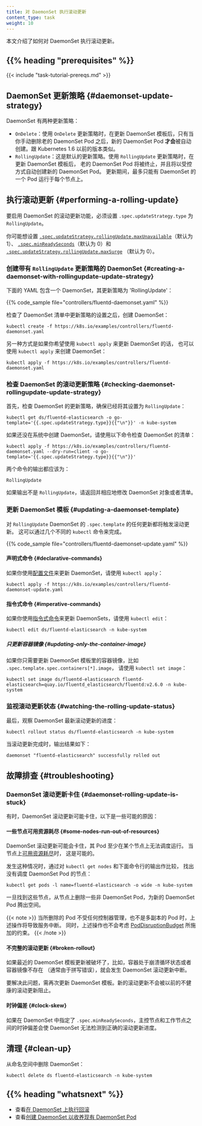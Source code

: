 ```yaml
---
title: 对 DaemonSet 执行滚动更新
content_type: task
weight: 10
---
```


<!--
reviewers:
- janetkuo
title: Perform a Rolling Update on a DaemonSet
content_type: task
-->

<!-- overview -->

<!--
This page shows how to perform a rolling update on a DaemonSet.
-->
本文介绍了如何对 DaemonSet 执行滚动更新。

## {{% heading "prerequisites" %}}

{{< include "task-tutorial-prereqs.md" >}}

<!-- steps -->

<!--
## DaemonSet Update Strategy

DaemonSet has two update strategy types:
-->
## DaemonSet 更新策略    {#daemonset-update-strategy}

DaemonSet 有两种更新策略：

<!--
* `OnDelete`: With `OnDelete` update strategy, after you update a DaemonSet template, new
  DaemonSet pods will *only* be created when you manually delete old DaemonSet
  pods. This is the same behavior of DaemonSet in Kubernetes version 1.5 or
  before.
* `RollingUpdate`: This is the default update strategy.  
  With `RollingUpdate` update strategy, after you update a
  DaemonSet template, old DaemonSet pods will be killed, and new DaemonSet pods
  will be created automatically, in a controlled fashion. At most one pod of
  the DaemonSet will be running on each node during the whole update process.
-->

* `OnDelete`：使用 `OnDelete` 更新策略时，在更新 DaemonSet 模板后，只有当你手动删除老的
  DaemonSet Pod 之后，新的 DaemonSet Pod **才会**被自动创建。跟 Kubernetes 1.6 以前的版本类似。
* `RollingUpdate`：这是默认的更新策略。使用 `RollingUpdate` 更新策略时，在更新 DaemonSet 模板后，
  老的 DaemonSet Pod 将被终止，并且将以受控方式自动创建新的 DaemonSet Pod。
  更新期间，最多只能有 DaemonSet 的一个 Pod 运行于每个节点上。

<!--
## Performing a Rolling Update

To enable the rolling update feature of a DaemonSet, you must set its
`.spec.updateStrategy.type` to `RollingUpdate`.
-->
## 执行滚动更新    {#performing-a-rolling-update}

要启用 DaemonSet 的滚动更新功能，必须设置 `.spec.updateStrategy.type` 为 `RollingUpdate`。

<!--
You may want to set
[`.spec.updateStrategy.rollingUpdate.maxUnavailable`](/docs/reference/kubernetes-api/workload-resources/daemon-set-v1/#DaemonSetSpec) 
(default to 1),
[`.spec.minReadySeconds`](/docs/reference/kubernetes-api/workload-resources/daemon-set-v1/#DaemonSetSpec)
(default to 0) and
[`.spec.updateStrategy.rollingUpdate.maxSurge`](/docs/reference/kubernetes-api/workload-resources/daemon-set-v1/#DaemonSetSpec)
(defaults to 0) as well.
-->
你可能想设置
[`.spec.updateStrategy.rollingUpdate.maxUnavailable`](/zh-cn/docs/reference/kubernetes-api/workload-resources/daemon-set-v1/#DaemonSetSpec)（默认为 1）、
[`.spec.minReadySeconds`](/zh-cn/docs/reference/kubernetes-api/workload-resources/daemon-set-v1/#DaemonSetSpec)（默认为 0）和
[`.spec.updateStrategy.rollingUpdate.maxSurge`](/zh-cn/docs/reference/kubernetes-api/workload-resources/daemon-set-v1/#DaemonSetSpec)
（默认为 0）。

<!--
### Creating a DaemonSet with `RollingUpdate` update strategy

This YAML file specifies a DaemonSet with an update strategy as 'RollingUpdate'
-->
### 创建带有 `RollingUpdate` 更新策略的 DaemonSet    {#creating-a-daemonset-with-rollingupdate-update-strategy}

下面的 YAML 包含一个 DaemonSet，其更新策略为 'RollingUpdate'：

{{% code_sample file="controllers/fluentd-daemonset.yaml" %}}

<!--
After verifying the update strategy of the DaemonSet manifest, create the DaemonSet:
-->
检查了 DaemonSet 清单中更新策略的设置之后，创建 DaemonSet：

```shell
kubectl create -f https://k8s.io/examples/controllers/fluentd-daemonset.yaml
```

<!--
Alternatively, use `kubectl apply` to create the same DaemonSet if you plan to
update the DaemonSet with `kubectl apply`.
-->
另一种方式是如果你希望使用 `kubectl apply` 来更新 DaemonSet 的话，
也可以使用 `kubectl apply` 来创建 DaemonSet：

```shell
kubectl apply -f https://k8s.io/examples/controllers/fluentd-daemonset.yaml
```

<!--
### Checking DaemonSet `RollingUpdate` update strategy

Check the update strategy of your DaemonSet, and make sure it's set to
`RollingUpdate`:
-->
### 检查 DaemonSet 的滚动更新策略    {#checking-daemonset-rollingupdate-update-strategy}

首先，检查 DaemonSet 的更新策略，确保已经将其设置为 `RollingUpdate`：

```shell
kubectl get ds/fluentd-elasticsearch -o go-template='{{.spec.updateStrategy.type}}{{"\n"}}' -n kube-system
```

<!--
If you haven't created the DaemonSet in the system, check your DaemonSet
manifest with the following command instead:
-->
如果还没在系统中创建 DaemonSet，请使用以下命令检查 DaemonSet 的清单：

```shell
kubectl apply -f https://k8s.io/examples/controllers/fluentd-daemonset.yaml --dry-run=client -o go-template='{{.spec.updateStrategy.type}}{{"\n"}}'
```

<!--
The output from both commands should be:
-->
两个命令的输出都应该为：

```
RollingUpdate
```

<!--
If the output isn't `RollingUpdate`, go back and modify the DaemonSet object or
manifest accordingly.
-->
如果输出不是 `RollingUpdate`，请返回并相应地修改 DaemonSet 对象或者清单。

<!--
### Updating a DaemonSet template

Any updates to a `RollingUpdate` DaemonSet `.spec.template` will trigger a rolling
update. Let's update the DaemonSet by applying a new YAML file. This can be done with several different `kubectl` commands.
-->
### 更新 DaemonSet 模板    {#updating-a-daemonset-template}

对 `RollingUpdate` DaemonSet 的 `.spec.template` 的任何更新都将触发滚动更新。
这可以通过几个不同的 `kubectl` 命令来完成。

{{% code_sample file="controllers/fluentd-daemonset-update.yaml" %}}

<!--
#### Declarative commands

If you update DaemonSets using
[configuration files](/docs/tasks/manage-kubernetes-objects/declarative-config/),
use `kubectl apply`:
-->
#### 声明式命令    {#declarative-commands}

如果你使用[配置文件](/zh-cn/docs/tasks/manage-kubernetes-objects/declarative-config/)来更新
DaemonSet，请使用 `kubectl apply`：

```shell
kubectl apply -f https://k8s.io/examples/controllers/fluentd-daemonset-update.yaml
```

<!--
#### Imperative commands

If you update DaemonSets using
[imperative commands](/docs/tasks/manage-kubernetes-objects/imperative-command/),
use `kubectl edit`:
-->
#### 指令式命令    {#imperative-commands}

如果你使用[指令式命令](/zh-cn/docs/tasks/manage-kubernetes-objects/imperative-command/)来更新
DaemonSets，请使用 `kubectl edit`：

```shell
kubectl edit ds/fluentd-elasticsearch -n kube-system
```

<!--
##### Updating only the container image

If you only need to update the container image in the DaemonSet template, i.e.
`.spec.template.spec.containers[*].image`, use `kubectl set image`:
--->
##### 只更新容器镜像    {#updating-only-the-container-image}

如果你只需要更新 DaemonSet 模板里的容器镜像，比如 `.spec.template.spec.containers[*].image`，
请使用 `kubectl set image`：

```shell
kubectl set image ds/fluentd-elasticsearch fluentd-elasticsearch=quay.io/fluentd_elasticsearch/fluentd:v2.6.0 -n kube-system
```

<!--
### Watching the rolling update status

Finally, watch the rollout status of the latest DaemonSet rolling update:
-->
### 监视滚动更新状态    {#watching-the-rolling-update-status}

最后，观察 DaemonSet 最新滚动更新的进度：

```shell
kubectl rollout status ds/fluentd-elasticsearch -n kube-system
```

<!--
When the rollout is complete, the output is similar to this:
-->
当滚动更新完成时，输出结果如下：

```shell
daemonset "fluentd-elasticsearch" successfully rolled out
```

<!--
## Troubleshooting

### DaemonSet rolling update is stuck
-->
## 故障排查    {#troubleshooting}

### DaemonSet 滚动更新卡住    {#daemonset-rolling-update-is-stuck}

<!--
Sometimes, a DaemonSet rolling update may be stuck. Here are some possible
causes:

#### Some nodes run out of resources
-->
有时，DaemonSet 滚动更新可能卡住，以下是一些可能的原因：

#### 一些节点可用资源耗尽    {#some-nodes-run-out-of-resources}

<!--
The rollout is stuck because new DaemonSet pods can't be scheduled on at least one
node. This is possible when the node is
[running out of resources](/docs/concepts/scheduling-eviction/node-pressure-eviction/).

When this happens, find the nodes that don't have the DaemonSet pods scheduled on
by comparing the output of `kubectl get nodes` and the output of:
-->
DaemonSet 滚动更新可能会卡住，其 Pod 至少在某个节点上无法调度运行。
当节点上[可用资源耗尽](/zh-cn/docs/concepts/scheduling-eviction/node-pressure-eviction/)时，
这是可能的。

发生这种情况时，通过对 `kubectl get nodes` 和下面命令行的输出作比较，
找出没有调度 DaemonSet Pod 的节点：

```shell
kubectl get pods -l name=fluentd-elasticsearch -o wide -n kube-system
```

<!--
Once you've found those nodes, delete some non-DaemonSet pods from the node to
make room for new DaemonSet pods.
-->
一旦找到这些节点，从节点上删除一些非 DaemonSet Pod，为新的 DaemonSet Pod 腾出空间。

<!--
This will cause service disruption when deleted pods are not controlled by any controllers or pods are not
replicated. This does not respect [PodDisruptionBudget](/docs/tasks/run-application/configure-pdb/)
either.
-->
{{< note >}}
当所删除的 Pod 不受任何控制器管理，也不是多副本的 Pod 时，上述操作将导致服务中断。
同时，上述操作也不会考虑
[PodDisruptionBudget](/zh-cn/docs/tasks/run-application/configure-pdb/)
所施加的约束。
{{< /note >}}

<!--
#### Broken rollout

If the recent DaemonSet template update is broken, for example, the container is
crash looping, or the container image doesn't exist (often due to a typo),
DaemonSet rollout won't progress.
-->
#### 不完整的滚动更新    {#broken-rollout}

如果最近的 DaemonSet 模板更新被破坏了，比如，容器处于崩溃循环状态或者容器镜像不存在
（通常由于拼写错误），就会发生 DaemonSet 滚动更新中断。

<!--
To fix this, update the DaemonSet template again. New rollout won't be
blocked by previous unhealthy rollouts.
-->
要解决此问题，需再次更新 DaemonSet 模板。新的滚动更新不会被以前的不健康的滚动更新阻止。

<!--
#### Clock skew

If `.spec.minReadySeconds` is specified in the DaemonSet, clock skew between
master and nodes will make DaemonSet unable to detect the right rollout
progress.
-->
#### 时钟偏差    {#clock-skew}

如果在 DaemonSet 中指定了 `.spec.minReadySeconds`，主控节点和工作节点之间的时钟偏差会使
DaemonSet 无法检测到正确的滚动更新进度。

<!--
## Clean up

Delete DaemonSet from a namespace:
-->
## 清理    {#clean-up}

从命名空间中删除 DaemonSet：

```shell
kubectl delete ds fluentd-elasticsearch -n kube-system
```

## {{% heading "whatsnext" %}}

<!--
* See [Performing a rollback on a DaemonSet](/docs/tasks/manage-daemon/rollback-daemon-set/)
* See [Creating a DaemonSet to adopt existing DaemonSet pods](/docs/concepts/workloads/controllers/daemonset/)
-->
* 查看[在 DaemonSet 上执行回滚](/zh-cn/docs/tasks/manage-daemon/rollback-daemon-set/)
* 查看[创建 DaemonSet 以收养现有 DaemonSet Pod](/zh-cn/docs/concepts/workloads/controllers/daemonset/)

